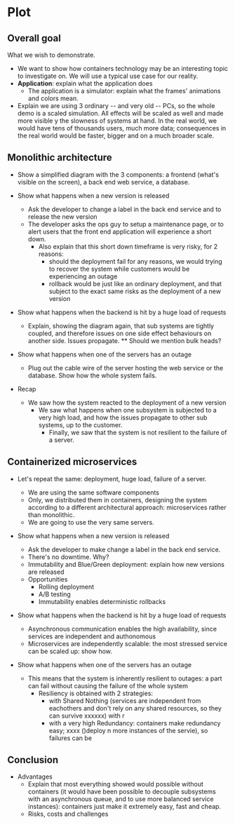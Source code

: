 # Plot

## Overall goal
What we wish to demonstrate.

* We want to show how containers technology may be an interesting topic to investigate on. We will use a typical use case for our reality.
* **Application**: explain what the application does
  * The application is a simulator: explain what the frames' animations and colors mean. 
* Explain we are using 3 ordinary -- and very old -- PCs, so the whole demo is a scaled simulation. All effects will be scaled as well and made more visible y the slowness of systems at hand. In the real world, we would have tens of thousands users, much more data; consequences in the real world would be faster, bigger and on a much broader scale.

## Monolithic architecture

* Show a simplified diagram with the 3 components: a frontend (what's visible on the screen), a back end web service, a database.
* Show what happens when a new version is released
  * Ask the developer to change a label in the back end service and to release the new version
  * The developer asks the ops guy to setup a maintenance page, or to alert users that the front end application will experience a short down. 
    * Also explain that this short down timeframe is very risky, for 2 reasons:
      * should the deployment fail for any reasons, we would trying to recover the system while customers would be experiencing an outage
      * rollback would be just like an ordinary deployment, and that subject to the exact same risks as the deployment of a new version

* Show what happens when the backend is hit by a huge load of requests
  * Explain, showing the diagram again, that sub systems are tightly coupled, and therefore issues on one side effect behaviours on another side. Issues propagate.
** Should we mention bulk heads?

* Show what happens when one of the servers has an outage
  * Plug out the cable wire of the server hosting the web service or the database. Show how the whole system fails.

* Recap
  * We saw how the system reacted to the deployment of a new version
    * We saw what happens when one subsystem is subjected to a very high load, and how the issues propagate to other sub systems, up to the customer.
       * Finally, we saw that the system is not resilient to the failure of a server.

## Containerized microservices

* Let's repeat the same: deployment, huge load, failure of a server.
  * We are using the same software components
  * Only, we distributed them in containers, designing the system according to a different architectural approach: microservices rather than monolithic.
  * We are going to use the very same servers.

* Show what happens when a new version is released
  * Ask the developer to make change a label in the back end service.
  * There's no downtime. Why?
  * Immutability and Blue/Green deployment: explain how new versions are released
  * Opportunities
    * Rolling deployment
    * A/B testing
    * Immutability enables deterministic rollbacks

* Show what happens when the backend is hit by a huge load of requests
  * Asynchronous communication enables the high availability, since services are independent and authonomous
  * Microservices are independently scalable: the most stressed service can be scaled up: show how.

* Show what happens when one of the servers has an outage
  * This means that the system is inherently resilient to outages: a part can fail without causing the failure of the whole system
    * Resiliency is obtained with 2 strategies: 
       * with Shared Nothing (services are independent from eachothers and don't rely on any shared resources, so they can survive xxxxxx) with r
       * with a very high Redundancy: containers make redundancy easy; xxxx  ()deploy n more instances of the servie), so failures can be 


## Conclusion
* Advantages
  * Explain that most everything showed would possible without containers (it would have been possible to decouple subsystems with an asynchronous queue, and to use more balanced service instances): containers just make it extremely easy, fast and cheap.
  * Risks, costs and challenges
